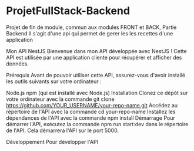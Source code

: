# ProjetFullStack-Backend
Projet de fin de module, commun aux modules FRONT et BACK, Partie Backend
Il s'agit d'une api qui permet de gerer les les recettes d'une application

Mon API NestJS
Bienvenue dans mon API développée avec NestJS ! Cette API est utilisée par une application cliente pour récupérer et afficher des données.

Prérequis
Avant de pouvoir utiliser cette API, assurez-vous d'avoir installé les outils suivants sur votre ordinateur :

Node.js
npm (qui est installé avec Node.js)
Installation
Clonez ce dépôt sur votre ordinateur avec la commande git clone https://github.com/YOUR_USERNAME/your-repo-name.git
Accédez au répertoire de l'API avec la commande cd your-repo-name
Installez les dépendances de l'API avec la commande npm install
Démarrage
Pour démarrer l'API, exécutez la commande npm run start:dev dans le répertoire de l'API. Cela démarrera l'API sur le port 5000.

Développement
Pour développer l'API
